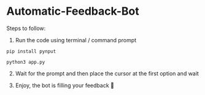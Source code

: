 # Automatic-Feedback-Bot


Steps to follow:

1. Run the code using terminal / command prompt

```
pip install pynput
```

```
python3 app.py
```

2. Wait for the prompt and then place the cursor at the first option and wait

3. Enjoy, the bot is filling your feedback 🚀
